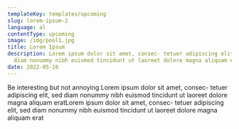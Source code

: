 ```yaml
---
templateKey: templates/upcoming
slug: lorem-ipsum-2
language: al
contentType: upcoming
image: /img/pool1.jpg
title: Lorem Ipsum
description: Lorem ipsum dolor sit amet, consec- tetuer adipiscing elit, sed
  diam nonummy nibh euismod tincidunt ut laoreet dolore magna aliquam erat
date: 2022-05-10
---
```

Be interesting but not annoying Lorem ipsum dolor sit amet, consec- tetuer adipiscing elit, sed diam nonummy nibh euismod tincidunt ut laoreet dolore magna aliquam eratLorem ipsum dolor sit amet, consec- tetuer adipiscing elit, sed diam nonummy nibh euismod tincidunt ut laoreet dolore magna aliquam erat